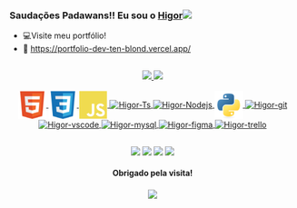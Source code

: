 
### Saudações Padawans!! Eu sou o <a href="https://github.com/weslleyhigor">Higor</a><img src="https://c.tenor.com/tuvk4qUAcaUAAAAi/baby-yoda-star-wars.gif"  height="60" align="end" />

- 💻Visite meu portfólio! 
- 🔗 https://portfolio-dev-ten-blond.vercel.app/
##

<div align="center">
  <a href="https://github.com/weslleyhigor">
  <img height="180em" src="https://github-readme-stats.vercel.app/api?username=weslleyhigor&show_icons=true&theme=dark&include_all_commits=true&count_private=true"/>
  <img height="180em" src="https://github-readme-stats.vercel.app/api/top-langs/?username=weslleyhigor&layout=compact&langs_count=7&theme=dark"/>
</div>
  
<div align="center"><br>
  <img align="center" alt="Higor-HTML" width="50" src="https://raw.githubusercontent.com/devicons/devicon/master/icons/html5/html5-original.svg">
  <img align="center" alt="Higor-CSS"  width="50" src="https://raw.githubusercontent.com/devicons/devicon/master/icons/css3/css3-original.svg">
  <img align="center" alt="Higor-Js"  width="50" src="https://raw.githubusercontent.com/devicons/devicon/master/icons/javascript/javascript-plain.svg">
  <img align="center" alt="Higor-Ts" width="50"  src="https://cdn.jsdelivr.net/gh/devicons/devicon/icons/typescript/typescript-original.svg" />
  <img align="center" alt="Higor-Nodejs" width="50" src="https://cdn.jsdelivr.net/gh/devicons/devicon/icons/nodejs/nodejs-original.svg" />
  <img align="center" alt="Higor-Python" width="50" src="https://raw.githubusercontent.com/devicons/devicon/master/icons/python/python-original.svg">
  <img align="center" alt="Higor-git" width="50" src="https://img.icons8.com/color/48/000000/git.png" />
  <img align="center" alt="Higor-vscode" width="50" src="https://img.icons8.com/color/48/000000/visual-studio-code-2019.png" />
  <img align="center" alt="Higor-mysql" width="50" src="https://cdn.jsdelivr.net/gh/devicons/devicon/icons/mysql/mysql-original.svg" />
  <img align="center" alt="Higor-figma" width="50" src="https://img.icons8.com/color/48/000000/figma--v1.png" width="35" height="35" align="center"/>
  <img align="center" alt="Higor-trello" width="50" src="https://cdn.jsdelivr.net/gh/devicons/devicon/icons/trello/trello-plain.svg" />
</div>
  
##
  
<div align="center"> 
  <a href="https://www.linkedin.com/in/weslley-higor/" target="_blank"><img src="https://img.shields.io/badge/LinkedIn-0077B5?style=for-the-badge&logo=linkedin&logoColor=white"/></a>
  <a href="mailto:weshigor@gmail.com" target="_blank"><img src = "https://img.shields.io/badge/Gmail-D14836?style=for-the-badge&logo=gmail&logoColor=white"/></a> 
  <a href="https://wa.me/5568996102021" target="_blank"><img src="https://img.shields.io/badge/WhatsApp-25D366?style=for-the-badge&logo=whatsapp&logoColor=white"/></a>
  <a href="https://twitter.com/WeslleyHigor_01" target="_blank"><img src="https://img.shields.io/badge/Twitter-1DA1F2?style=for-the-badge&logo=twitter&logoColor=white"/></a>
  <h4 align="center">Obrigado pela visita!</h4>
</div>
  
<div align="center">
 <a href="#"><img src="https://c.tenor.com/3jgXtFThHTEAAAAd/xs19-baby-yoda.gif"  height="200" align="center" /> </a>
</div>
  

